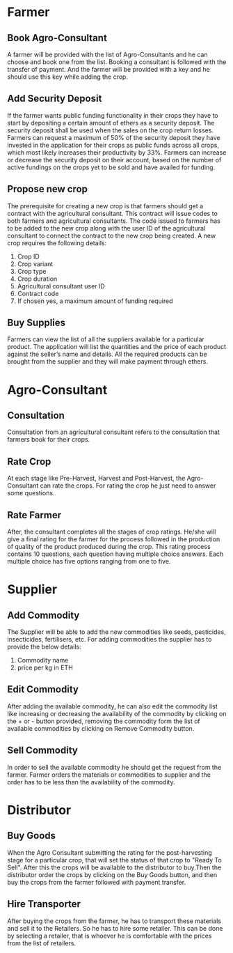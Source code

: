 # Farmer

## Book Agro-Consultant

A farmer will be provided with the list of Agro-Consultants and he can choose and book one from the list. Booking a consultant is followed with the transfer of payment. And the farmer will be provided with a key and he should use this key while adding the crop.

## Add Security Deposit

If the farmer wants public funding functionality in their crops they have to start by depositing a certain amount of ethers as a security deposit.  The security deposit shall be used when the sales on the crop return losses. Farmers can request a maximum of 50\% of the security deposit they have invested in the application for their crops as public funds across all crops, which most likely increases their productivity by 33\%. Farmers can increase or decrease the security deposit on their account, based on the number of active fundings on the crops yet to be sold and have availed for funding.

## Propose new crop

The prerequisite for creating a new crop is that farmers should get a contract with the agricultural consultant. This contract will issue codes to both farmers and agricultural consultants. The code issued to farmers has to be added to the new crop along with the user ID of the agricultural consultant to connect the contract to the new crop being created. A new crop requires the following details: 

1)  Crop ID
2)  Crop variant
3)  Crop type
4)  Crop duration
5)  Agricultural consultant user ID
6)  Contract code
7)  If chosen yes, a maximum amount of funding required

## Buy Supplies

Farmers can view the list of all the suppliers available for a particular product. The application will list the quantities and the price of each product against the seller’s name and details. All the required products can be brought from the supplier and they will make payment through ethers.


# Agro-Consultant

## Consultation

Consultation from an agricultural consultant refers to the consultation that farmers book for their crops.

## Rate Crop

At each stage like Pre-Harvest, Harvest and Post-Harvest, the Agro-Consultant can rate the crops. For rating the crop he just need to answer some questions.

## Rate Farmer

After, the consultant completes all the stages of crop ratings. He/she will give a final rating for the farmer for the process followed in the production of quality of the product produced during the crop. This rating process contains 10 questions, each question having multiple choice answers. Each multiple choice has five options ranging from one to five.


# Supplier

## Add Commodity

The Supplier will be able to add the new commodities like seeds, pesticides, insecticides, fertilisers, etc.
For adding commodities the supplier has to provide the below details:
  1) Commodity name
  2) price per kg in ETH

## Edit Commodity

After adding the available commodity, he can also edit the commodity list like increasing or decreasing the availability of the commodity by clicking on the + or - button provided, removing the commodity form the list of available commodities by clicking on Remove Commodity button.


## Sell Commodity

In order to sell the available commodity he should get the request from the farmer. Farmer orders the materials or commodities to supplier and the order has to be less than the availability of the commodity. 

# Distributor

## Buy Goods

When the Agro Consultant submitting the rating for the post-harvesting stage for a particular crop, that will set the status of that crop to "Ready To Sell". After this the crops will be available to the distributor to buy.Then the distributor order the crops by clicking on the Buy Goods button, and then buy the crops from the farmer followed with payment transfer. 

## Hire Transporter

After buying the crops from the farmer, he has to transport these materials and sell it to the Retailers. So he has to hire some retailer. This can be done by selecting a retailer, that is whoever he is comfortable with the prices from the list of retailers.





